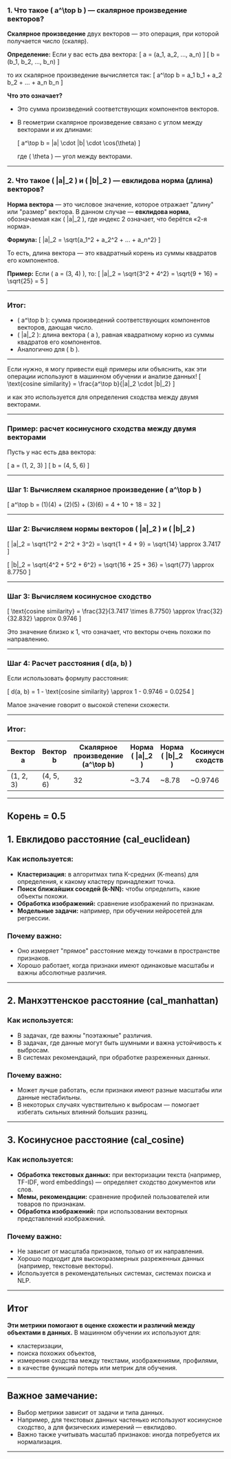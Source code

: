 
### 1. Что такое \( a^\top b \) — скалярное произведение векторов?

**Скалярное произведение** двух векторов — это операция, при которой получается число (скаляр). 

**Определение:**
Если у вас есть два вектора:
\[
a = (a_1, a_2, ..., a_n)
\]
\[
b = (b_1, b_2, ..., b_n)
\]

то их скалярное произведение вычисляется так:
\[
a^\top b = a_1 b_1 + a_2 b_2 + ... + a_n b_n
\]

**Что это означает?**
- Это сумма произведений соответствующих компонентов векторов.
- В геометрии скалярное произведение связано с углом между векторами и их длинами:
  
  \[
  a^\top b = \|a\| \cdot \|b\| \cdot \cos(\theta)
  \]
  
  где \( \theta \) — угол между векторами.

---

### 2. Что такое \( \|a\|_2 \) и \( \|b\|_2 \) — евклидова норма (длина) векторов?

**Норма вектора** — это числовое значение, которое отражает "длину" или "размер" вектора. В данном случае — **евклидова норма**, обозначаемая как \( \|a\|_2 \), где индекс 2 означает, что берётся «2-я норма».

**Формула:**
\[
\|a\|_2 = \sqrt{a_1^2 + a_2^2 + ... + a_n^2}
\]

То есть, длина вектора — это квадратный корень из суммы квадратов его компонентов.

**Пример:**
Если \( a = (3, 4) \), то:
\[
\|a\|_2 = \sqrt{3^2 + 4^2} = \sqrt{9 + 16} = \sqrt{25} = 5
\]

---

### Итог:

- \( a^\top b \): сумма произведений соответствующих компонентов векторов, дающая число.
- \( \|a\|_2 \): длина вектора \( a \), равная квадратному корню из суммы квадратов его компонентов.
- Аналогично для \( b \).

---

Если нужно, я могу привести ещё примеры или объяснить, как эти операции используют в машинном обучении и анализе данных!
\[
\text{cosine similarity} = \frac{a^\top b}{\|a\|_2 \cdot \|b\|_2}
\]

и как это используется для определения сходства между двумя векторами.

---

### Пример: расчет косинусного сходства между двумя векторами

Пусть у нас есть два вектора:

\[
a = (1, 2, 3)
\]
\[
b = (4, 5, 6)
\]

---

### Шаг 1: Вычисляем скалярное произведение \( a^\top b \)

\[
a^\top b = (1)(4) + (2)(5) + (3)(6) = 4 + 10 + 18 = 32
\]

---

### Шаг 2: Вычисляем нормы векторов \( \|a\|_2 \) и \( \|b\|_2 \)

\[
\|a\|_2 = \sqrt{1^2 + 2^2 + 3^2} = \sqrt{1 + 4 + 9} = \sqrt{14} \approx 3.7417
\]

\[
\|b\|_2 = \sqrt{4^2 + 5^2 + 6^2} = \sqrt{16 + 25 + 36} = \sqrt{77} \approx 8.7750
\]

---

### Шаг 3: Вычисляем косинусное сходство

\[
\text{cosine similarity} = \frac{32}{3.7417 \times 8.7750} \approx \frac{32}{32.832} \approx 0.9746
\]

Это значение близко к 1, что означает, что векторы очень похожи по направлению.

---

### Шаг 4: Расчет расстояния \( d(a, b) \)

Если использовать формулу расстояния:

\[
d(a, b) = 1 - \text{cosine similarity} \approx 1 - 0.9746 = 0.0254
\]

Малое значение говорит о высокой степени схожести.

---

### Итог:

| Вектор a | Вектор b | Скaлярное произведение \(a^\top b\) | Норма \( \|a\|_2 \) | Норма \( \|b\|_2 \) | Косинусное сходство | Расстояние \(d(a, b)\) |
|------------|------------|------------------------------------|---------------------|---------------------|-----------------------|------------------------|
| (1, 2, 3) | (4, 5, 6) | 32                                 | ~3.74               | ~8.78               | ~0.9746               | ~0.0254                |

---
Корень = 0.5
---

## 1. Евклидово расстояние (cal_euclidean)

### Как используется:
- **Кластеризация:** в алгоритмах типа K-средних (K-means) для определения, к какому кластеру принадлежит точка.
- **Поиск ближайших соседей (k-NN):** чтобы определить, какие объекты похожи.
- **Обработка изображений:** сравнение изображений по признакам.
- **Модельные задачи:** например, при обучении нейросетей для регрессии.

### Почему важно:
- Оно измеряет "прямое" расстояние между точками в пространстве признаков.
- Хорошо работает, когда признаки имеют одинаковые масштабы и важны абсолютные различия.

---

## 2. Манхэттенское расстояние (cal_manhattan)

### Как используется:
- В задачах, где важны "поэтажные" различия.
- В задачах, где данные могут быть шумными и важна устойчивость к выбросам.
- В системах рекомендаций, при обработке разреженных данных.

### Почему важно:
- Может лучше работать, если признаки имеют разные масштабы или данные нестабильны.
- В некоторых случаях чувствительно к выбросам — помогает избегать сильных влияний больших разниц.

---

## 3. Косинусное расстояние (cal_cosine)

### Как используется:
- **Обработка текстовых данных:** при векторизации текста (например, TF-IDF, word embeddings) — определяет сходство документов или слов.
- **Мемы, рекомендации:** сравнение профилей пользователей или товаров по признакам.
- **Обработка изображений:** при использовании векторных представлений изображений.

### Почему важно:
- Не зависит от масштаба признаков, только от их направления.
- Хорошо подходит для высокоразмерных разреженных данных (например, текстовые векторы).
- Используется в рекомендательных системах, системах поиска и NLP.

---

## Итог

**Эти метрики помогают в оценке схожести и различий между объектами в данных.** В машинном обучении их используют для:

- кластеризации,
- поиска похожих объектов,
- измерения сходства между текстами, изображениями, профилями,
- в качестве функций потерь или метрик для обучения.

---

## Важное замечание:

- Выбор метрики зависит от задачи и типа данных.
- Например, для текстовых данных частенько используют косинусное сходство, а для физических измерений — евклидово.
- Важно также учитывать масштаб признаков: иногда потребуется их нормализация.

---